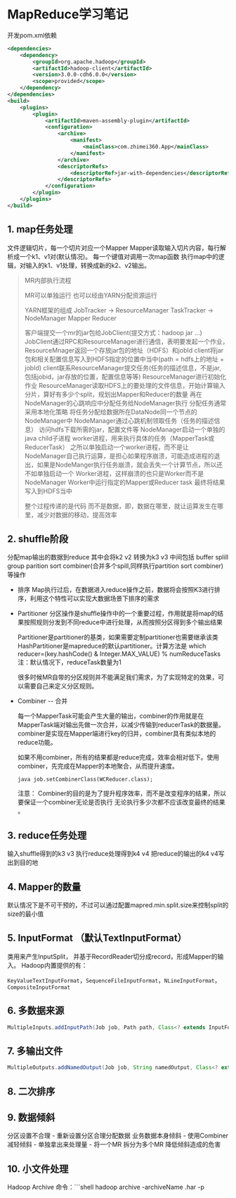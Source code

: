# MapReduce学习笔记

开发pom.xml依赖
```xml
<dependencies>
    <dependency>
        <groupId>org.apache.hadoop</groupId>
        <artifactId>hadoop-client</artifactId>
        <version>3.0.0-cdh6.0.0</version>
        <scope>provided</scope>
    </dependency>
</dependencies>
<build>
    <plugins>
        <plugin>
            <artifactId>maven-assembly-plugin</artifactId>
            <configuration>
                <archive>
                    <manifest>
                        <mainClass>com.zhimei360.App</mainClass>
                    </manifest>
                </archive>
                <descriptorRefs>
                    <descriptorRef>jar-with-dependencies</descriptorRef>
                </descriptorRefs>
            </configuration>
        </plugin>
    </plugins>
</build>
```

## 1. map任务处理

文件逻辑切片，每一个切片对应一个Mapper
Mapper读取输入切片内容，每行解析成一个k1、v1对(默认情况)。
每一个键值对调用一次map函数
执行map中的逻辑，对输入的k1、v1处理，转换成新的k2、v2输出。

> MR内部执行流程
>
> MR可以单独运行 也可以经由YARN分配资源运行 
>
> YARN框架的组成
> 	JobTracker -> ResourceManager
> 	TaskTracker -> NodeManager
> 	Mapper Reducer
>
> 客户端提交一个mr的jar包给JobClient(提交方式：hadoop jar ...)
> JobClient通过RPC和ResourceManager进行通信，表明要发起一个作业，ResourceMnager返回一个存放jar包的地址（HDFS）和jobId
> client将jar包和相关配置信息写入到HDFS指定的位置中当中(path = hdfs上的地址 + jobId)
> client联系ResourceManager提交任务(任务的描述信息，不是jar, 包括jobid，jar存放的位置，配置信息等等)
> ResourceManager进行初始化作业
> ResourceManager读取HDFS上的要处理的文件信息，开始计算输入分片，算好有多少个split，规划出Mapper和Reducer的数量
> 再在NodeManager的心跳响应中分配任务给NodeManager执行
> 分配任务通常采用本地化策略 将任务分配给数据所在DataNode同一个节点的NodeManager中
> NodeManager通过心跳机制领取任务（任务的描述信息）
> 访问hdfs下载所需的jar，配置文件等
> NodeManager启动一个单独的java child子进程 worker进程，用来执行具体的任务（MapperTask或ReducerTask） 
> 之所以单独启动一个worker进程，而不是让NodeManager自己执行运算，是担心如果程序崩溃，可能造成进程的退出，如果是NodeManger执行任务崩溃，就会丢失一个计算节点，所以还不如单独启动一个 Worker进程，这样崩溃的也只是Worker而不是NodeManager
> Worker中运行指定的Mapper或Reducer  task 最终将结果写入到HDFS当中
>
> 整个过程传递的是代码 而不是数据，即，数据在哪里，就让运算发生在哪里，减少对数据的移动，提高效率	
>
> 



## 2. shuffle阶段

分配map输出的数据到reduce 其中会将k2 v2 转换为k3 v3
中间包括 buffer splill group parition sort combiner(合并多个spill,同样执行partition sort combiner)等操作

- 排序 
  Map执行过后，在数据进入reduce操作之前，数据将会按照K3进行排序，利用这个特性可以实现大数据场景下排序的需求

- Partitioner 
  分区操作是shuffle操作中的一个重要过程，作用就是将map的结果按照规则分发到不同reduce中进行处理，从而按照分区得到多个输出结果

  Partitioner是partitioner的基类，如果需要定制partitioner也需要继承该类
  HashPartitioner是mapreduce的默认partitioner。计算方法是
    which reducer=(key.hashCode() & Integer.MAX_VALUE) % numReduceTasks
  注：默认情况下，reduceTask数量为1

  很多时候MR自带的分区规则并不能满足我们需求，为了实现特定的效果，可以需要自己来定义分区规则。

- Combiner -- 	合并

  每一个MapperTask可能会产生大量的输出，combiner的作用就是在MapperTask端对输出先做一次合并，以减少传输到reducerTask的数据量。
   combiner是实现在Mapper端进行key的归并，combiner具有类似本地的reduce功能。

  如果不用combiner，所有的结果都是reduce完成，效率会相对低下。使用combiner，先完成在Mapper的本地聚合，从而提升速度。

  ```java job.setCombinerClass(WCReducer.class);```

  注意：
  	Combiner的目的是为了提升程序效率，而不是改变程序的结果，所以要保证一个combiner无论是否执行 无论执行多少次都不应该改变最终的结果 。

  

## 3. reduce任务处理

输入shuffle得到的k3 v3 执行reduce处理得到k4 v4
把reduce的输出的k4 v4写出到目的地



## 4. Mapper的数量

  默认情况下是不可干预的，不过可以通过配置mapred.min.split.size来控制split的size的最小值

## 5. InputFormat （默认TextInputFormat）

  类用来产生InputSplit， 并基于RecordReader切分成record，形成Mapper的输入。
  Hadoop内置提供的有：

`KeyValueTextInputFormat`，`SequenceFileInputFormat`，`NLineInputFormat`，`CompositeInputFormat`

## 6. 多数据来源

```java
MultipleInputs.addInputPath(Job job, Path path, Class<? extends InputFormat> inputFormatClass, Class<? extends Mapper> mapperClass)
```

## 7. 多输出文件

```java
MultipleOutputs.addNamedOutput(Job job, String namedOutput, Class<? extends OutputFormat> outputFormatClass, Class<?> keyClass, Class<?> valueClass)
```

## 8. 二次排序

## 9. 数据倾斜

  分区设置不合理 - 重新设置分区合理分配数据
  业务数据本身倾斜 - 使用Combiner减轻倾斜
    - 单独拿出来处理量
    - 将一个MR 拆分为多个MR 降低倾斜造成的危害

## 10. 小文件处理

  Hadoop Archive
  命令：```shell hadoop archive -archiveName <NAME>.har -p <parent path> <dest>

